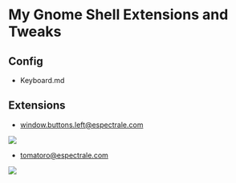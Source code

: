 My Gnome Shell Extensions and Tweaks
====================================

Config
------

* Keyboard.md


Extensions
----------

* window.buttons.left@espectrale.com

![](https://raw.github.com/okertanov/GnomeShell/master/Resources/WindowButtonsLeft-screenshot.png)

* tomatoro@espectrale.com

![](https://raw.github.com/okertanov/GnomeShell/master/Resources/Tomato.png)


